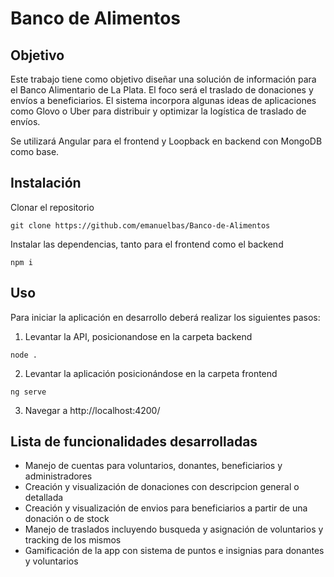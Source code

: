 # Banco de Alimentos

## Objetivo

Este trabajo tiene como objetivo diseñar una solución de información para el Banco Alimentario de La Plata. El foco será el traslado de donaciones y envíos a beneficiarios. El sistema incorpora algunas ideas de aplicaciones como Glovo o Uber para distribuir y optimizar la
logística de traslado de envíos.

Se utilizará Angular para el frontend y Loopback en backend con MongoDB como base.

## Instalación

Clonar el repositorio
```
git clone https://github.com/emanuelbas/Banco-de-Alimentos
```
Instalar las dependencias, tanto para el frontend como el backend
```
npm i
```

## Uso

Para iniciar la aplicación en desarrollo deberá realizar los siguientes pasos:
1. Levantar la API, posicionandose en la carpeta backend
```
node .
```
2. Levantar la aplicación posicionándose en la carpeta frontend
```
ng serve
```
3. Navegar a http://localhost:4200/

## Lista de funcionalidades desarrolladas

* Manejo de cuentas para voluntarios, donantes, beneficiarios y administradores
* Creación y visualización de donaciones con descripcion general o detallada
* Creación y visualización de envios para beneficiarios a partir de una donación o de stock
* Manejo de traslados incluyendo busqueda y asignación de voluntarios y tracking de los mismos
* Gamificación de la app con sistema de puntos e insignias para donantes y voluntarios